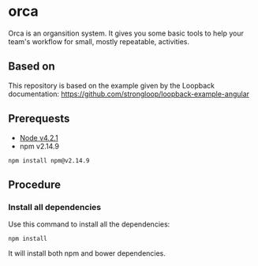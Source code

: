 # orca

Orca is an organsition system. It gives you some basic tools to help your team's workflow for small, mostly repeatable, activities.

## Based on
This repository is based on the example given by the Loopback documentation: https://github.com/strongloop/loopback-example-angular

## Prerequests

- [Node v4.2.1](https://nodejs.org/)
- npm v2.14.9
```
npm install npm@v2.14.9
```

## Procedure

### Install all dependencies

Use this command to install all the dependencies:
```
npm install
```
It will install both npm and bower dependencies.